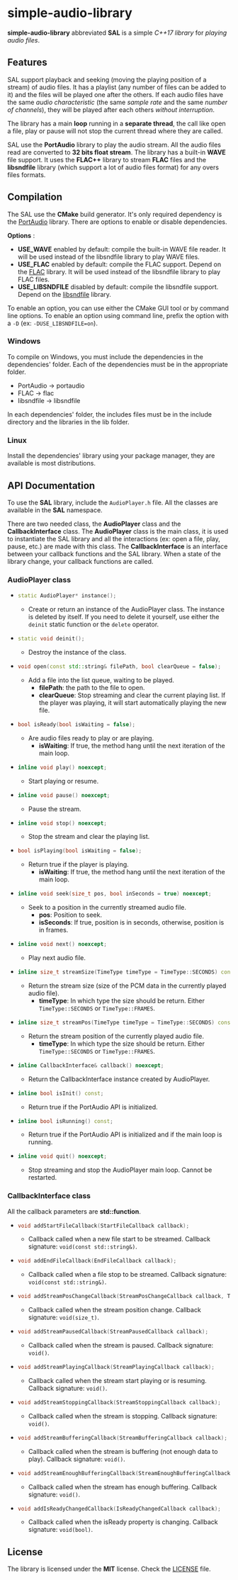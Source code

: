 # simple-audio-library

**simple-audio-library** abbreviated **SAL** is a simple *C++17 library* for *playing audio files*.

## Features

SAL support playback and seeking (moving the playing position of a stream) of audio files. 
It has a playlist (any number of files can be added to it) and the files will be played one after the others. 
If each audio files have the same *audio characteristic* (the same *sample rate* and the same *number of channels*), they will be played after each others *without interruption*.

The library has a main **loop** running in a **separate thread**, the call like open a file, play or pause will not stop the current thread where they are called.

SAL use the **PortAudio** library to play the audio stream.
All the audio files read are converted to **32 bits float stream**.
The library has a built-in **WAVE** file support.
It uses the **FLAC++** library to stream **FLAC** files and the **libsndfile** library (which support a lot of audio files format) for any overs files formats. 

## Compilation

The SAL use the **CMake** build generator. It's only required dependency is the [PortAudio](https://github.com/PortAudio/portaudio) library. There are options to enable or disable dependencies.

**Options** :
- **USE_WAVE** enabled by default: compile the built-in WAVE file reader. It will be used instead of the libsndfile library to play WAVE files.
- **USE_FLAC** enabled by default: compile the FLAC support. Depend on the [FLAC](https://github.com/xiph/flac) library. It will be used instead of the libsndfile library to play FLAC files.
- **USE_LIBSNDFILE** disabled by default: compile the libsndfile support. Depend on the [libsndfile](https://github.com/libsndfile/libsndfile) library.

To enable an option, you can use either the CMake GUI tool or by command line options.
To enable an option using command line, prefix the option with a `-D` (ex: `-DUSE_LIBSNDFILE=on`).

### Windows

To compile on Windows, you must include the dependencies in the dependencies' folder. Each of the dependencies must be in the appropriate folder.

- PortAudio -> portaudio
- FLAC -> flac
- libsndfile -> libsndfile

In each dependencies' folder, the includes files must be in the include directory and the libraries in the lib folder.

### Linux

Install the dependencies' library using your package manager, they are available is most distributions.

## API Documentation

To use the **SAL** library, include the `AudioPlayer.h` file. All the classes are available in the **SAL** namespace.

There are two needed class, the **AudioPlayer** class and the **CallbackInterface** class.
The **AudioPlayer** class is the main class, it is used to instantiate the SAL library and all the interactions (ex: open a file, play, pause, etc.) are made with this class.
The **CallbackInterface** is an interface between your callback functions and the SAL library. When a state of the library change, your callback functions are called.

### AudioPlayer class

- ``` C++
  static AudioPlayer* instance();
  ```
  - Create or return an instance of the AudioPlayer class. The instance is deleted by itself. If you need to delete it yourself, use either the `deinit` static function or the `delete` operator.

- ``` C++
  static void deinit();
  ```
  - Destroy the instance of the class.

- ``` C++
  void open(const std::string& filePath, bool clearQueue = false);
  ```
  - Add a file into the list queue, waiting to be played.
    - **filePath**: the path to the file to open.
    - **clearQueue**: Stop streaming and clear the current playing list. If the player was playing, it will start automatically playing the new file.

- ``` C++
  bool isReady(bool isWaiting = false);
  ```
  - Are audio files ready to play or are playing.
    - **isWaiting**: If true, the method hang until the next iteration of the main loop.

- ``` C++
  inline void play() noexcept;
  ```
  - Start playing or resume.

- ``` C++
  inline void pause() noexcept;
  ```
  - Pause the stream.

- ``` C++
  inline void stop() noexcept;
  ```
  - Stop the stream and clear the playing list.

- ``` C++
  bool isPlaying(bool isWaiting = false);
  ```
  - Return true if the player is playing.
    - **isWaiting**: If true, the method hang until the next iteration of the main loop.

- ``` C++
  inline void seek(size_t pos, bool inSeconds = true) noexcept;
  ```
  - Seek to a position in the currently streamed audio file.
    - **pos**: Position to seek.
    - **isSeconds**: If true, position is in seconds, otherwise, position is in frames.

- ``` C++
  inline void next() noexcept;
  ```
  - Play next audio file.

- ``` C++
  inline size_t streamSize(TimeType timeType = TimeType::SECONDS) const noexcept;
  ```
  - Return the stream size (size of the PCM data in the currently played audio file).
    - **timeType**: In which type the size should be return. Either `TimeType::SECONDS` or `TimeType::FRAMES`.

- ``` C++
  inline size_t streamPos(TimeType timeType = TimeType::SECONDS) const noexcept;
  ```
  - Return the stream position of the currently played audio file.
    - **timeType**: In which type the size should be return. Either `TimeType::SECONDS` or `TimeType::FRAMES`.

- ``` C++
  inline CallbackInterface& callback() noexcept;
  ```
  - Return the CallbackInterface instance created by AudioPlayer.

- ``` C++
  inline bool isInit() const;
  ```
  - Return true if the PortAudio API is initialized.

- ``` C++
  inline bool isRunning() const;
  ```
  - Return true if the PortAudio API is initialized and if the main loop is running.

- ``` C++
  inline void quit() noexcept;
  ```
  - Stop streaming and stop the AudioPlayer main loop. Cannot be restarted.

### CallbackInterface class

All the callback parameters are **std::function**.

- ``` C++
  void addStartFileCallback(StartFileCallback callback);
  ```
  - Callback called when a new file start to be streamed. Callback signature: `void(const std::string&)`.

- ``` C++
  void addEndFileCallback(EndFileCallback callback);
  ```
  - Callback called when a file stop to be streamed. Callback signature: `void(const std::string&)`.

- ``` C++
  void addStreamPosChangeCallback(StreamPosChangeCallback callback, TimeType timeType = TimeType::SECONDS);
  ```
  - Callback called when the stream position change. Callback signature: `void(size_t)`.

- ``` C++
  void addStreamPausedCallback(StreamPausedCallback callback);
  ```
  - Callback called when the stream is paused. Callback signature: `void()`.

- ``` C++
  void addStreamPlayingCallback(StreamPlayingCallback callback);
  ```
  - Callback called when the stream start playing or is resuming. Callback signature: `void()`.

- ``` C++
  void addStreamStoppingCallback(StreamStoppingCallback callback);
  ```
  - Callback called when the stream is stopping. Callback signature: `void()`.

- ``` C++
  void addStreamBufferingCallback(StreamBufferingCallback callback);
  ```
  - Callback called when the stream is buffering (not enough data to play). Callback signature: `void()`.

- ``` C++
  void addStreamEnoughBufferingCallback(StreamEnoughBufferingCallback callback);
  ```
  - Callback called when the stream has enough buffering. Callback signature: `void()`.

- ``` C++
  void addIsReadyChangedCallback(IsReadyChangedCallback callback);
  ```
  - Callback called when the isReady property is changing. Callback signature: `void(bool)`.

## License

The library is licensed under the **MIT** license. Check the [LICENSE](LICENSE) file.
